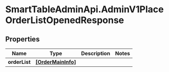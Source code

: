 # SmartTableAdminApi.AdminV1PlaceOrderListOpenedResponse

## Properties

Name | Type | Description | Notes
------------ | ------------- | ------------- | -------------
**orderList** | [**[OrderMainInfo]**](OrderMainInfo.md) |  | 


